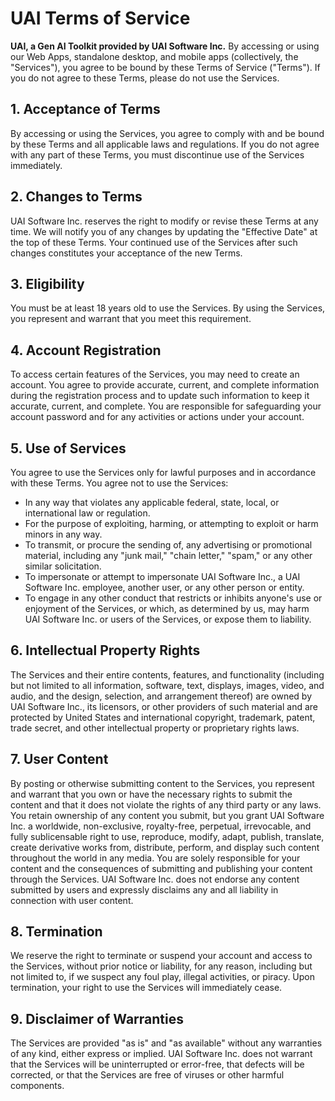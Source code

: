 # UAI Terms of Service

**UAI, a Gen AI Toolkit provided by UAI Software Inc.** By accessing or using our Web Apps, standalone desktop, and mobile apps (collectively, the "Services"), you agree to be bound by these Terms of Service ("Terms"). If you do not agree to these Terms, please do not use the Services.

## 1. Acceptance of Terms

By accessing or using the Services, you agree to comply with and be bound by these Terms and all applicable laws and regulations. If you do not agree with any part of these Terms, you must discontinue use of the Services immediately.

## 2. Changes to Terms

UAI Software Inc. reserves the right to modify or revise these Terms at any time. We will notify you of any changes by updating the "Effective Date" at the top of these Terms. Your continued use of the Services after such changes constitutes your acceptance of the new Terms.

## 3. Eligibility

You must be at least 18 years old to use the Services. By using the Services, you represent and warrant that you meet this requirement.

## 4. Account Registration

To access certain features of the Services, you may need to create an account. You agree to provide accurate, current, and complete information during the registration process and to update such information to keep it accurate, current, and complete. You are responsible for safeguarding your account password and for any activities or actions under your account.

## 5. Use of Services

You agree to use the Services only for lawful purposes and in accordance with these Terms. You agree not to use the Services:

- In any way that violates any applicable federal, state, local, or international law or regulation.
- For the purpose of exploiting, harming, or attempting to exploit or harm minors in any way.
- To transmit, or procure the sending of, any advertising or promotional material, including any "junk mail," "chain letter," "spam," or any other similar solicitation.
- To impersonate or attempt to impersonate UAI Software Inc., a UAI Software Inc. employee, another user, or any other person or entity.
- To engage in any other conduct that restricts or inhibits anyone's use or enjoyment of the Services, or which, as determined by us, may harm UAI Software Inc. or users of the Services, or expose them to liability.

## 6. Intellectual Property Rights

The Services and their entire contents, features, and functionality (including but not limited to all information, software, text, displays, images, video, and audio, and the design, selection, and arrangement thereof) are owned by UAI Software Inc., its licensors, or other providers of such material and are protected by United States and international copyright, trademark, patent, trade secret, and other intellectual property or proprietary rights laws.

## 7. User Content

By posting or otherwise submitting content to the Services, you represent and warrant that you own or have the necessary rights to submit the content and that it does not violate the rights of any third party or any laws. You retain ownership of any content you submit, but you grant UAI Software Inc. a worldwide, non-exclusive, royalty-free, perpetual, irrevocable, and fully sublicensable right to use, reproduce, modify, adapt, publish, translate, create derivative works from, distribute, perform, and display such content throughout the world in any media. You are solely responsible for your content and the consequences of submitting and publishing your content through the Services. UAI Software Inc. does not endorse any content submitted by users and expressly disclaims any and all liability in connection with user content.

## 8. Termination

We reserve the right to terminate or suspend your account and access to the Services, without prior notice or liability, for any reason, including but not limited to, if we suspect any foul play, illegal activities, or piracy. Upon termination, your right to use the Services will immediately cease.

## 9. Disclaimer of Warranties

The Services are provided "as is" and "as available" without any warranties of any kind, either express or implied. UAI Software Inc. does not warrant that the Services will be uninterrupted or error-free, that defects will be corrected, or that the Services are free of viruses or other harmful components.
